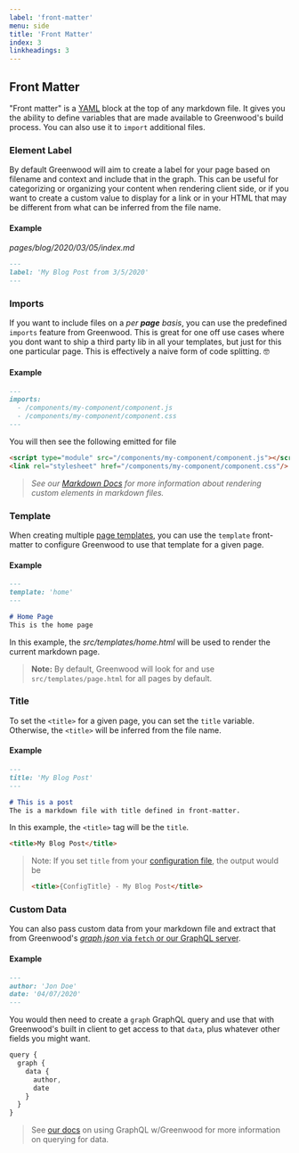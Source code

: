 ```yaml
---
label: 'front-matter'
menu: side
title: 'Front Matter'
index: 3
linkheadings: 3
---
```


## Front Matter

"Front matter" is a [YAML](https://yaml.org/) block at the top of any markdown file.  It gives you the ability to define variables that are made available to Greenwood's build process. You can also use it to `import` additional files.

### Element Label

By default Greenwood will aim to create a label for your page based on filename and context and include that in the graph.  This can be useful for categorizing or organizing your content when rendering client side, or if you want to create a custom value to display for a link or in your HTML that may be different from what can be inferred from the file name.

#### Example
_pages/blog/2020/03/05/index.md_
```md
---
label: 'My Blog Post from 3/5/2020'
---

```


### Imports
If you want to include files on a _per **page** basis_, you can use the predefined `imports` feature from Greenwood.  This is great for one off use cases where you dont want to ship a third party lib in all your templates, but just for this one particular page.  This is effectively a naive form of code splitting.  🤓

#### Example
```md
---
imports:
  - /components/my-component/component.js
  - /components/my-component/component.css
---
```

You will then see the following emitted for file
```html
<script type="module" src="/components/my-component/component.js"></script>
<link rel="stylesheet" href="/components/my-component/component.css"/>
```

> _See our [Markdown Docs](/docs/markdown#imports) for more information about rendering custom elements in markdown files._


### Template
When creating multiple [page templates](/docs/layouts/), you can use the `template` front-matter to configure Greenwood to use that template for a given page.

#### Example
```md
---
template: 'home'
---

# Home Page
This is the home page
```

In this example, the _src/templates/home.html_ will be used to render the current markdown page.

> **Note:** By default, Greenwood will look for and use `src/templates/page.html` for all pages by default.


### Title
To set the `<title>` for a given page, you can set the `title` variable.  Otherwise, the `<title>` will be inferred from the file name.

#### Example
```md
---
title: 'My Blog Post'
---

# This is a post
The is a markdown file with title defined in front-matter.
```

In this example, the `<title>` tag will be the `title`.
```html
<title>My Blog Post</title>
```

> Note: If you set `title` from your [configuration file](/docs/configuration#title), the output would be
> ```html
> <title>{ConfigTitle} - My Blog Post</title>
> ```

### Custom Data

You can also pass custom data from your markdown file and extract that from Greenwood's [_graph.json_ via `fetch` or our GraphQL server](/docs/data/).


#### Example
```md
---
author: 'Jon Doe'
date: '04/07/2020'
---
```

You would then need to create a `graph` GraphQL query and use that with Greenwood's built in client to get access to that `data`, plus whatever other fields you might want.
```js
query {
  graph {
    data {
      author,
      date
    }
  }
}
```

> See [our docs](/docs/data#internal-sources) on using GraphQL w/Greenwood for more information on querying for data.